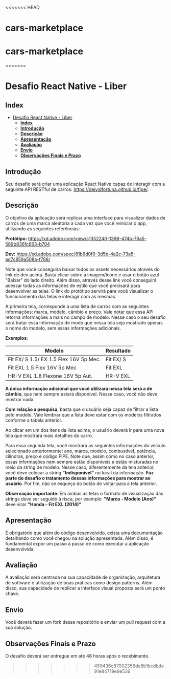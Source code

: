 <<<<<<< HEAD
# cars-marketplace
# cars-marketplace
=======
# Desafio React Native - Liber

## Index

- [Desafio React Native - Liber](#Desafio-React-Native---Liber)
	- [**Index**](#Index)
	- [**Introdução**](#Introdu%C3%A7%C3%A3o)
	- [**Descrição**](#Descri%C3%A7%C3%A3o)
	- [**Apresentação**](#Apresenta%C3%A7%C3%A3o)
	- [**Avaliação**](#Avalia%C3%A7%C3%A3o)
	- [**Envio**](#Envio)
	- [**Observações Finais e Prazo**](#Observa%C3%A7%C3%B5es-Finais-e-Prazo)

## **Introdução**

Seu desafio será criar uma aplicação React Native capaz de interagir com a seguinte API RESTful de carros: https://deividfortuna.github.io/fipe/.

## **Descrição**

O objetivo da aplicação será replicar uma interface para visualizar dados de carros de uma marca aleatória a cada vez que você reiniciar o app, utilizando as seguintes referências:

**Protótipo:** https://xd.adobe.com/view/c1352240-1398-474b-76a5-589b836fc663-b704

**Dev:** https://xd.adobe.com/spec/81b9d0f0-3d5b-4a2c-73a5-ad7c859a508a-f788/

Note que você conseguirá baixar todos os assets necessários através do link de dev acima. Basta clicar sobre a imagem/ícone e usar o botão azul "Baixar" do lado direito. Além disso, através desse link você conseguirá acessar todas as informações de estilo que você precisará para desenvolver as telas. O link do protótipo servirá para você visualizar o funcionamento das telas e interagir com as mesmas.

A primeira tela, corresponde a uma lista de carros com as seguintes informações: marca, modelo, câmbio e preço. Vale notar que essa API retorna informações a mais no campo de modelo. Nesse caso o seu desafio será tratar essa informação de modo que nessa tela seja mostrado apenas o nome do modelo, sem essas informações adicionais. 

**Exemplos**: 

| Modelo | Resultado |
---------| -----------
| Fit EX/ S 1.5/ EX 1.5 Flex 16V 5p Mec. | Fit EX/ S |
| Fit EXL 1.5 Flex 16V 5p Mec | Fit EXL |
| HR-V EXL 1.8 Flexone 16V 5p Aut. | HR-V EXL |

**A única informação adicional que você utilizará nessa tela será a de câmbio**, que nem sempre estará disponível. Nesse caso, você não deve mostrar nada.

**Com relação a pesquisa**, basta que o usuário seja capaz de filtrar a lista pelo modelo. Vale lembrar que a lista deve estar com os modelos filtrados conforme a tabela anterior.

Ao clicar em um dos itens da lista acima, o usuário deverá ir para uma nova tela que mostrará mais detalhes do carro.

Para essa segunda tela, você mostrará as seguintes informações do veículo selecionado anteriormente: ano, marca, modelo, combustível, potência, cilindras, preço e código FIPE. Note que, assim como no caso anterior, essas informações nem sempre estão disponíveis e estão misturadas no meio da string de modelo. Nesse caso, diferentemente da tela anterior, você deve colocar a string **"Indisponível"** no local da informação. **Faz parte do desafio o tratamento dessas informações para mostrar ao usuário**. Por fim, não se esqueça do botão de voltar para a tela anterior.

**Observação importante**: Em ambas as telas o formato de visualização das strings deve ser seguido à risca, por exemplo: **"Marca - Modelo (Ano)"** deve virar **"Honda - Fit EXL (2014)"**.

## **Apresentação**

É obrigatório que além do código desenvolvido, exista uma documentação detalhando como você chegou na solução apresentada. Além disso, é fundamental expor um passo a passo de como executar a aplicação desenvolvida.

## **Avaliação**

A avaliação será centrada na sua capacidade de organização, arquitetura de software e utilização de boas práticas como design patterns. Além disso, sua capacidade de replicar a interface visual proposta será um ponto chave.

## **Envio**

Você deverá fazer um fork desse repositório e enviar um pull request com a sua solução.

## **Observações Finais e Prazo**

O desafio deverá ser entregue em até 48 horas após o recebimento.
>>>>>>> 459436c87002356de8b1bcdbde91e84719e9e536
